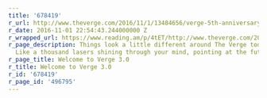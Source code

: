 ```yaml
---
title: '678419'
r_url: http://www.theverge.com/2016/11/1/13484656/verge-5th-anniversary-relaunch-2016
r_date: 2016-11-01 22:54:43.244000000 Z
r_wrapped_url: https://www.reading.am/p/4tET/http://www.theverge.com/2016/11/1/13484656/verge-5th-anniversary-relaunch-2016
r_page_description: Things look a little different around The Verge today. Very different.
  Like a thousand lasers shining through your mind, pointing at the future.
r_page_title: Welcome to Verge 3.0
r_title: Welcome to Verge 3.0
r_id: '678419'
r_page_id: '496795'
---
```


